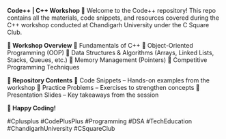**Code++ | C++ Workshop 🚀**
Welcome to the Code++ repository! This repo contains all the materials, code snippets, and resources covered during the C++ workshop conducted at Chandigarh University under the C Square Club.

**📌 Workshop Overview**
🔹 Fundamentals of C++
🔹 Object-Oriented Programming (OOP)
🔹 Data Structures & Algorithms (Arrays, Linked Lists, Stacks, Queues, etc.)
🔹 Memory Management (Pointers)
🔹 Competitive Programming Techniques

**📂 Repository Contents**
📁 Code Snippets – Hands-on examples from the workshop
📁 Practice Problems – Exercises to strengthen concepts
📁 Presentation Slides – Key takeaways from the session

**🚀 Happy Coding!**

#Cplusplus #CodePlusPlus #Programming #DSA #TechEducation #ChandigarhUniversity #CSquareClub
